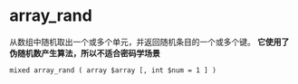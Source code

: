 # array\_rand

从数组中随机取出一个或多个单元，并返回随机条目的一个或多个键。 **它使用了伪随机数产生算法，所以不适合密码学场景**

```
mixed array_rand ( array $array [, int $num = 1 ] )
```



